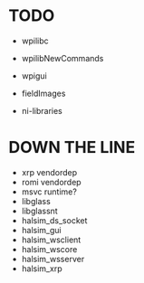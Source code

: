 # TODO
- wpilibc
- wpilibNewCommands

- wpigui
- fieldImages

- ni-libraries

# DOWN THE LINE
- xrp vendordep
- romi vendordep
- msvc runtime?
- libglass
- libglassnt
- halsim_ds_socket
- halsim_gui
- halsim_wsclient
- halsim_wscore
- halsim_wsserver
- halsim_xrp